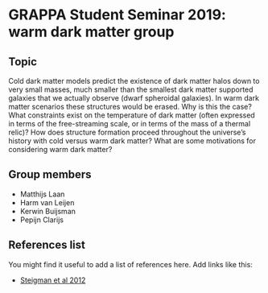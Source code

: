 # GRAPPA Student Seminar 2019: warm dark matter group

## Topic

Cold dark matter models predict the existence of dark matter halos down to very small masses, much smaller than the smallest dark matter supported galaxies that we actually observe (dwarf spheroidal galaxies). In warm dark matter scenarios these structures would be erased. Why is this the case? What constraints exist on the temperature of dark matter (often expressed in terms of the free-streaming scale, or in terms of the mass of a thermal relic)? How does structure formation proceed throughout the universe’s history with cold versus warm dark matter? What are some motivations for considering warm dark matter?

## Group members
* Matthijs Laan
* Harm van Leijen
* Kerwin Buijsman
* Pepijn Clarijs

## References list

You might find it useful to add a list of references here. Add links like this:
* [Steigman et al 2012](https://arxiv.org/abs/1204.3622)
